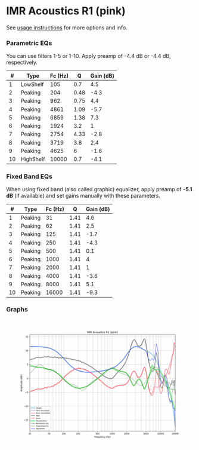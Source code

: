 # IMR Acoustics R1 (pink)
See [usage instructions](https://github.com/jaakkopasanen/AutoEq#usage) for more options and info.

### Parametric EQs
You can use filters 1-5 or 1-10. Apply preamp of -4.4 dB or -4.4 dB, respectively.

|   # | Type      |   Fc (Hz) |    Q |   Gain (dB) |
|-----|-----------|-----------|------|-------------|
|   1 | LowShelf  |       105 | 0.7  |         4.5 |
|   2 | Peaking   |       204 | 0.48 |        -4.3 |
|   3 | Peaking   |       962 | 0.75 |         4.4 |
|   4 | Peaking   |      4861 | 1.09 |        -5.7 |
|   5 | Peaking   |      6859 | 1.38 |         7.3 |
|   6 | Peaking   |      1924 | 3.2  |         1   |
|   7 | Peaking   |      2754 | 4.33 |        -2.8 |
|   8 | Peaking   |      3719 | 3.8  |         2.4 |
|   9 | Peaking   |      4625 | 6    |        -1.6 |
|  10 | HighShelf |     10000 | 0.7  |        -4.1 |

### Fixed Band EQs
When using fixed band (also called graphic) equalizer, apply preamp of **-5.1 dB** (if available) and set gains manually with these parameters.

|   # | Type    |   Fc (Hz) |    Q |   Gain (dB) |
|-----|---------|-----------|------|-------------|
|   1 | Peaking |        31 | 1.41 |         4.6 |
|   2 | Peaking |        62 | 1.41 |         2.5 |
|   3 | Peaking |       125 | 1.41 |        -1.7 |
|   4 | Peaking |       250 | 1.41 |        -4.3 |
|   5 | Peaking |       500 | 1.41 |         0.1 |
|   6 | Peaking |      1000 | 1.41 |         4   |
|   7 | Peaking |      2000 | 1.41 |         1   |
|   8 | Peaking |      4000 | 1.41 |        -3.6 |
|   9 | Peaking |      8000 | 1.41 |         5.1 |
|  10 | Peaking |     16000 | 1.41 |        -9.3 |

### Graphs
![](./IMR%20Acoustics%20R1%20(pink).png)
